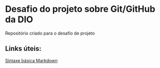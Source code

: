 # Desafio do projeto sobre Git/GitHub da DIO
Repositório criado para o desafio de projeto

## Links úteis:
[Sintaxe básica Markdown](https://www.markdownguide.org/basic-syntax/)
